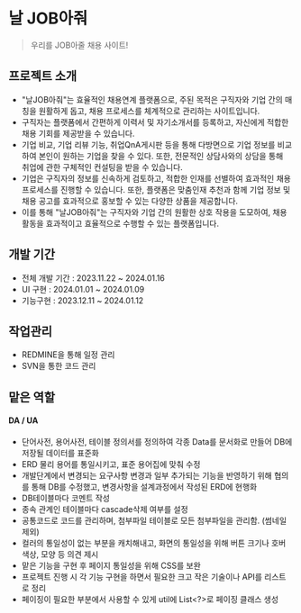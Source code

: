 # 날 JOB아줘
> 우리를 JOB아줄 채용 사이트!

## 프로젝트 소개
  - "날JOB아줘"는 효율적인 채용연계 플랫폼으로, 주된 목적은 구직자와 기업 간의 매칭을 원활하게 돕고, 채용 프로세스를 체계적으로 관리하는 사이트입니다.
  - 구직자는 플랫폼에서 간편하게 이력서 및 자기소개서를 등록하고, 자신에게 적합한 채용 기회를 제공받을 수 있습니다.
  - 기업 비교, 기업 리뷰 기능, 취업QnA게시판 등을 통해 다방면으로 기업 정보를 비교하여 본인이 원하는 기업을 찾을 수 있다. 또한, 전문적인 상담사와의 상담을 통해 취업에 관한 구체적인 컨설팅을 받을 수 있습니다.
  - 기업은 구직자의 정보를 신속하게 검토하고, 적합한 인재를 선별하여 효과적인 채용 프로세스를 진행할 수 있습니다. 또한, 플랫폼은 맞춤인재 추천과 함께 기업 정보 및 채용 공고를 효과적으로 홍보할 수 있는 다양한 상품을 제공합니다.
  - 이를 통해 "날JOB아줘"는 구직자와 기업 간의 원활한 상호 작용을 도모하여, 채용 활동을 효과적이고 효율적으로 수행할 수 있는 플랫폼입니다.

## 개발 기간
  - 전체 개발 기간 : 2023.11.22 ~ 2024.01.16
  - UI 구현 : 2024.01.01 ~ 2024.01.09
  - 기능구현 : 2023.12.11 ~ 2024.01.12

## 작업관리
  - REDMINE을 통해 일정 관리
  - SVN을 통한 코드 관리

## 맡은 역할
#### DA / UA
  - 단어사전, 용어사전, 테이블 정의서를 정의하여 각종 Data를 문서화로 만들어 DB에 저장될 데이터를 표준화
  - ERD 물리 용어를 통일시키고, 표준 용어집에 맞춰 수정
  - 개발단계에서 변경되는 요구사항 변경과 일부 추가되는 기능을 반영하기 위해 협의를 통해 DB를 수정했고, 변경사항을 설계과정에서 작성된 ERD에 현행화
  - DB테이블마다 코멘트 작성
  - 종속 관계인 테이블마다 cascade삭제 여부를 설정
  - 공통코드로 코드를 관리하며, 첨부파일 테이블로 모든 첨부파일을 관리함. (썸네일 제외)
  - 컬러의 통일성이 없는 부분을 캐치해내고, 화면의 통일성을 위해 버튼 크기나 호버 색상, 모양 등 의견 제시
  - 맡은 기능을 구현 후 페이지 통일성을 위해 CSS를 보완
  - 프로젝트 진행 시 각 기능 구현을 하면서 필요한 크고 작은 기술이나 API를 리스트로 정리
  - 페이징이 필요한 부분에서 사용할 수 있게 util에 List<?>로 페이징 클래스 생성
